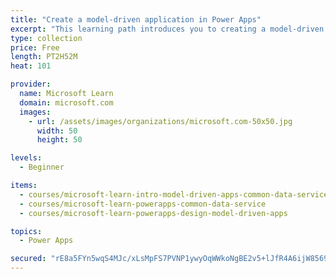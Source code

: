 ```yaml
---
title: "Create a model-driven application in Power Apps"
excerpt: "This learning path introduces you to creating a model-driven app in Power Apps that uses Common Data Service."
type: collection
price: Free
length: PT2H52M
heat: 101

provider:
  name: Microsoft Learn
  domain: microsoft.com
  images:
    - url: /assets/images/organizations/microsoft.com-50x50.jpg
      width: 50
      height: 50

levels:
  - Beginner

items:
  - courses/microsoft-learn-intro-model-driven-apps-common-data-service
  - courses/microsoft-learn-powerapps-common-data-service
  - courses/microsoft-learn-powerapps-design-model-driven-apps

topics:
  - Power Apps

secured: "rE8a5FYn5wqS4MJc/xLsMpFS7PVNP1ywyOqWWkoNgBE2v5+lJfR4A6ijW8569+WLo8S5io9e4zAyNQMCUBM1r2kdFYNEzAYCl4C2Vw3sh2JN4ptnPoLJgpEe1a3sFDPNLpmxjSRmC9qqf6EeFuDrIneLTKQNhvte3yi2+VWNxP7qgxNJtIA7JrwDrfLPHjUM0MsK2aooRoS2DH7SAiXKKFFIdby0hKED0ebonkmCFL+0VfplmIQ+nCzS78+uZAmRqoBe6AFUZi2DnUGLdz1CaKWQjt9ZKA/m4XZ5LR9wtdXVprHD4L3G474R/j/90ovmCL2o5RKP3v9fm7mYKQheUT0I6mk7AkH0wSn1PB3HBh8=;giiPOKKjyjTAShiJoh71Lg=="
---
```


